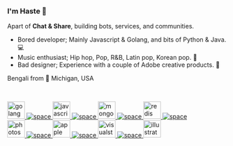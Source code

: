 ### I'm Haste 👋
Apart of **Chat & Share**, building bots, services, and communities.

 - Bored developer; Mainly Javascript & Golang, and bits of Python & Java. 💻
 - Music enthusiast; Hip hop, Pop, R&B, Latin pop, Korean pop. 🎵
 - Bad designer; Experience with a couple of Adobe creative products. 🎨
 
Bengali from 💖 Michigan, USA

<br>

<a href="https://www.golang.org" target="_blank"> <img src="https://devicon.dev/devicon.git/icons/go/go-original.svg" alt="golang" width="40" height="40"/> </a>
<a href="https://" target="_blank"> <img src="https://i.imgur.com/RKMIKci.png" alt="space"/> </a>
<a href="https://www.javascript.com" target="_blank"> <img src="https://devicon.dev/devicon.git/icons/javascript/javascript-original.svg" alt="javascript" width="40" height="40"/> </a>
<a href="https://" target="_blank"> <img src="https://i.imgur.com/RKMIKci.png" alt="space"/> </a>
<a href="https://www.mongodb.com" target="_blank"> <img src="https://devicon.dev/devicon.git/icons/mongodb/mongodb-original.svg" alt="mongodb" width="40" height="40"/> </a>
<a href="https://" target="_blank"> <img src="https://i.imgur.com/RKMIKci.png" alt="space"/> </a>
<a href="https://www.redis.io" target="_blank"> <img src="https://devicon.dev/devicon.git/icons/redis/redis-original.svg" alt="redis" width="40" height="40"/> </a>
<a href="https://" target="_blank"> <img src="https://i.imgur.com/RKMIKci.png" alt="space"/> </a>
<br>
<a href="https://www.adobe.com/products/photoshop" target="_blank"> <img src="https://devicon.dev/devicon.git/icons/photoshop/photoshop-plain.svg" alt="photoshop" width="40" height="40"/> </a>
<a href="https://" target="_blank"> <img src="https://i.imgur.com/RKMIKci.png" alt="space"/> </a>
<a href="https://www.apple.com" target="_blank"> <img src="https://upload.wikimedia.org/wikipedia/commons/3/31/Apple_logo_white.svg" alt="apple" width="40" height="40"/> </a>
<a href="https://" target="_blank"> <img src="https://i.imgur.com/RKMIKci.png" alt="space"/> </a>
<a href="https://code.visualstudio.com/" target="_blank"> <img src="https://devicon.dev/devicon.git/icons/visualstudio/visualstudio-plain.svg" alt="visualstudio" width="40" height="40"/> </a>
<a href="https://" target="_blank"> <img src="https://i.imgur.com/RKMIKci.png" alt="space"/> </a>
<a href="https://www.adobe.com/products/illustrator" target="_blank"> <img src="https://devicon.dev/devicon.git/icons/illustrator/illustrator-plain.svg" alt="illustrator" width="40" height="40"/> </a>
